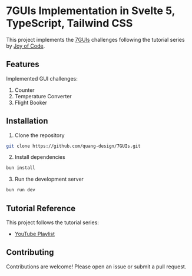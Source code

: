 # 7GUIs Implementation in Svelte 5, TypeScript, Tailwind CSS

This project implements the [7GUIs](https://eugenkiss.github.io/7guis/) challenges following the tutorial series by [Joy of Code](https://www.youtube.com/watch?v=afLUZz_7ySc&list=PLKfXuh9ewlTGXxEQjtYxbUBjOnrrrGsWz&index=16).

## Features

Implemented GUI challenges:

1. Counter
2. Temperature Converter
3. Flight Booker

## Installation

1. Clone the repository

```bash
git clone https://github.com/quang-design/7GUIs.git
```

2. Install dependencies

```bash
bun install
```

3. Run the development server

```bash
bun run dev
```

## Tutorial Reference

This project follows the tutorial series:

- [YouTube Playlist](https://www.youtube.com/watch?v=afLUZz_7ySc&list=PLKfXuh9ewlTGXxEQjtYxbUBjOnrrrGsWz)

## Contributing

Contributions are welcome! Please open an issue or submit a pull request.
